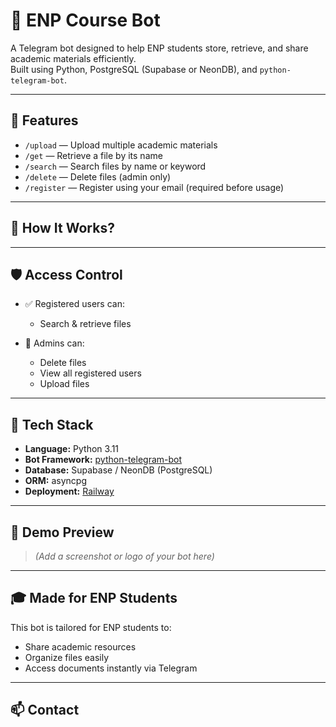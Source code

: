 # 🤖 ENP Course Bot

A Telegram bot designed to help ENP students store, retrieve, and share academic materials efficiently.  
Built using Python, PostgreSQL (Supabase or NeonDB), and `python-telegram-bot`.

---

## 📌 Features

- `/upload` — Upload multiple academic materials  
- `/get` — Retrieve a file by its name  
- `/search` — Search files by name or keyword  
- `/delete` — Delete files (admin only)  
- `/register` — Register using your email (required before usage)

---

## 🧠 How It Works?


---

## 🛡️ Access Control

- ✅ Registered users can:

  - Search & retrieve files  

- 🔐 Admins can:  
  - Delete files  
  - View all registered users  
  - Upload files 
---

## 🚀 Tech Stack

- **Language:** Python 3.11  
- **Bot Framework:** [python-telegram-bot](https://github.com/python-telegram-bot/python-telegram-bot)  
- **Database:** Supabase / NeonDB (PostgreSQL)  
- **ORM:** asyncpg  
- **Deployment:** [Railway](https://railway.app)  

---

## 📸 Demo Preview

> *(Add a screenshot or logo of your bot here)*

---

## 🎓 Made for ENP Students

This bot is tailored for ENP students to:

- Share academic resources  
- Organize files easily  
- Access documents instantly via Telegram

---

## 📫 Contact



